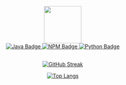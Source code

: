 <div id="header" align="center">
  <img src="https://media.giphy.com/media/M9gbBd9nbDrOTu1Mqx/giphy.gif" width="100"/>
  <div id="badges">
    <a href="https://github.com/Skullabs/kikaha">
      <img src="https://img.shields.io/badge/Java-orange?style=for-the-badge&logo=javascript&logoColor=white" alt="Java Badge"/>
    </a>
    <a href="https://www.npmjs.com/~jmilagroso">
      <img src="https://img.shields.io/badge/Javascript-green?style=for-the-badge&logo=javascript&logoColor=white" alt="NPM Badge"/>
    </a>
    <a href="https://pypi.org/user/jaym/">
      <img src="https://img.shields.io/badge/Python-red?style=for-the-badge&logo=python&logoColor=white" alt="Python Badge"/>
    </a>
  </div>
  
  <br/>
  
  [![GitHub Streak](http://github-readme-streak-stats.herokuapp.com?user=jmilagroso&theme=dark&background=000000)](https://git.io/streak-stats)
  
  [![Top Langs](https://github-readme-stats.vercel.app/api/top-langs/?username=jmilagroso&layout=compact&theme=vision-friendly-dark)](https://github.com/anuraghazra/github-readme-stats)
</div>
